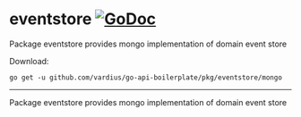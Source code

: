 # eventstore [![GoDoc](https://godoc.org/github.com/vardius/go-api-boilerplate/pkg/eventstore/mongo?status.svg)](https://godoc.org/github.com/vardius/go-api-boilerplate/pkg/eventstore/mongo)
Package eventstore provides mongo implementation of domain event store

Download:
```shell
go get -u github.com/vardius/go-api-boilerplate/pkg/eventstore/mongo
```

* * *
Package eventstore provides mongo implementation of domain event store
